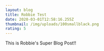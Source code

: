 ```yaml
---
layout: blog
title: Robbie Test
date: 2020-03-01T12:58:16.255Z
thumbnail: /img/uploads/100smallblack.png
rating: 5
---
```

This is Robbie's Super Blog Post!!
